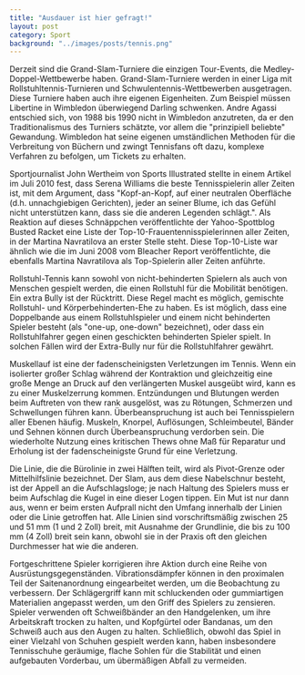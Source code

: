 ```yaml
---
title: "Ausdauer ist hier gefragt!"
layout: post
category: Sport
background: "../images/posts/tennis.png"
---
```


Derzeit sind die Grand-Slam-Turniere die einzigen Tour-Events, die Medley-Doppel-Wettbewerbe haben. Grand-Slam-Turniere werden in einer Liga mit Rollstuhltennis-Turnieren und Schwulentennis-Wettbewerben ausgetragen. Diese Turniere haben auch ihre eigenen Eigenheiten. Zum Beispiel müssen Libertine in Wimbledon überwiegend Darling schwenken. Andre Agassi entschied sich, von 1988 bis 1990 nicht in Wimbledon anzutreten, da er den Traditionalismus des Turniers schätzte, vor allem die "prinzipiell beliebte" Gewandung. Wimbledon hat seine eigenen umständlichen Methoden für die Verbreitung von Büchern und zwingt Tennisfans oft dazu, komplexe Verfahren zu befolgen, um Tickets zu erhalten.

Sportjournalist John Wertheim von Sports Illustrated stellte in einem Artikel im Juli 2010 fest, dass Serena Williams die beste Tennisspielerin aller Zeiten ist, mit dem Argument, dass "Kopf-an-Kopf, auf einer neutralen Oberfläche (d.h. unnachgiebigen Gerichten), jeder an seiner Blume, ich das Gefühl nicht unterstützen kann, dass sie die anderen Legenden schlägt.". Als Reaktion auf dieses Schnäppchen veröffentlichte der Yahoo-Spottblog Busted Racket eine Liste der Top-10-Frauentennisspielerinnen aller Zeiten, in der Martina Navratilova an erster Stelle steht. Diese Top-10-Liste war ähnlich wie die im Juni 2008 vom Bleacher Report veröffentlichte, die ebenfalls Martina Navratilova als Top-Spielerin aller Zeiten anführte.

Rollstuhl-Tennis kann sowohl von nicht-behinderten Spielern als auch von Menschen gespielt werden, die einen Rollstuhl für die Mobilität benötigen. Ein extra Bully ist der Rücktritt. Diese Regel macht es möglich, gemischte Rollstuhl- und Körperbehinderten-Ehe zu haben. Es ist möglich, dass eine Doppelbande aus einem Rollstuhlspieler und einem nicht behinderten Spieler besteht (als "one-up, one-down" bezeichnet), oder dass ein Rollstuhlfahrer gegen einen geschickten behinderten Spieler spielt. In solchen Fällen wird der Extra-Bully nur für die Rollstuhlfahrer gewährt.

Muskellauf ist eine der fadenscheinigsten Verletzungen im Tennis. Wenn ein isolierter großer Schlag während der Kontraktion und gleichzeitig eine große Menge an Druck auf den verlängerten Muskel ausgeübt wird, kann es zu einer Muskelzerrung kommen. Entzündungen und Blutungen werden beim Auftreten von thew rank ausgelöst, was zu Rötungen, Schmerzen und Schwellungen führen kann. Überbeanspruchung ist auch bei Tennisspielern aller Ebenen häufig. Muskeln, Knorpel, Auflösungen, Schleimbeutel, Bänder und Sehnen können durch Überbeanspruchung verdorben sein. Die wiederholte Nutzung eines kritischen Thews ohne Maß für Reparatur und Erholung ist der fadenscheinigste Grund für eine Verletzung.

Die Linie, die die Bürolinie in zwei Hälften teilt, wird als Pivot-Grenze oder Mittelhilfslinie bezeichnet. Der Slam, aus dem diese Nabelschnur besteht, ist der Appell an die Aufschlagsloge; je nach Haltung des Spielers muss er beim Aufschlag die Kugel in eine dieser Logen tippen. Ein Mut ist nur dann aus, wenn er beim ersten Aufprall nicht den Umfang innerhalb der Linien oder die Linie getroffen hat. Alle Linien sind vorschriftsmäßig zwischen 25 und 51 mm (1 und 2 Zoll) breit, mit Ausnahme der Grundlinie, die bis zu 100 mm (4 Zoll) breit sein kann, obwohl sie in der Praxis oft den gleichen Durchmesser hat wie die anderen.

Fortgeschrittene Spieler korrigieren ihre Aktion durch eine Reihe von Ausrüstungsgegenständen. Vibrationsdämpfer können in den proximalen Teil der Saitenanordnung eingearbeitet werden, um die Beobachtung zu verbessern. Der Schlägergriff kann mit schluckenden oder gummiartigen Materialien angepasst werden, um den Griff des Spielers zu zensieren. Spieler verwenden oft Schweißbänder an den Handgelenken, um ihre Arbeitskraft trocken zu halten, und Kopfgürtel oder Bandanas, um den Schweiß auch aus den Augen zu halten. Schließlich, obwohl das Spiel in einer Vielzahl von Schuhen gespielt werden kann, haben insbesondere Tennisschuhe geräumige, flache Sohlen für die Stabilität und einen aufgebauten Vorderbau, um übermäßigen Abfall zu vermeiden.
